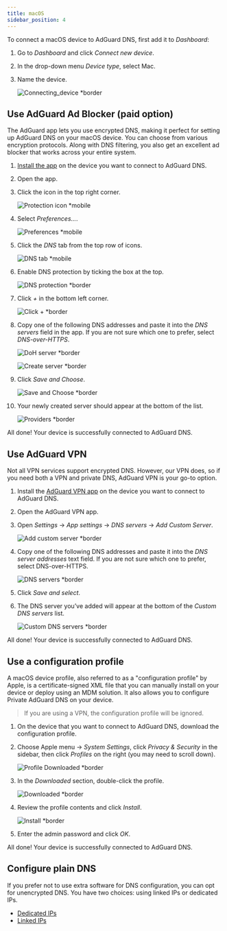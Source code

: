 ```yaml
---
title: macOS
sidebar_position: 4
---
```


To connect a macOS device to AdGuard DNS, first add it to *Dashboard*:

1. Go to *Dashboard* and click *Connect new device*.
1. In the drop-down menu *Device type*, select Mac.
1. Name the device.

    ![Connecting_device *border](https://cdn.adtidy.org/content/kb/dns/private/new_dns/connect/mac_ab/choose_mac.png)

## Use AdGuard Ad Blocker (paid option)

The AdGuard app lets you use encrypted DNS, making it perfect for setting up AdGuard DNS on your macOS device. You can choose from various encryption protocols. Along with DNS filtering, you also get an excellent ad blocker that works across your entire system.

1. [Install the app](https://adguard.com/adguard-mac/overview.html) on the device you want to connect to AdGuard DNS.
1. Open the app.
1. Click the icon in the top right corner.

    ![Protection icon *mobile](https://cdn.adtidy.org/content/kb/dns/private/new_dns/connect/mac_ab/mac_step3.png)

1. Select *Preferences...*.

    ![Preferences *mobile](https://cdn.adtidy.org/content/kb/dns/private/new_dns/connect/mac_ab/mac_step4.png)

1. Click the *DNS* tab from the top row of icons.

    ![DNS tab *mobile](https://cdn.adtidy.org/content/kb/dns/private/new_dns/connect/mac_ab/mac_step5.png)

1. Enable DNS protection by ticking the box at the top.

    ![DNS protection *border](https://cdn.adtidy.org/content/kb/dns/private/new_dns/connect/mac_ab/mac_step6.png)

1. Click *+* in the bottom left corner.

    ![Click + *border](https://cdn.adtidy.org/content/kb/dns/private/new_dns/connect/mac_ab/mac_step7.png)

1. Copy one of the following DNS addresses and paste it into the *DNS servers* field in the app. If you are not sure which one to prefer, select *DNS-over-HTTPS*.

    ![DoH server *border](https://cdn.adtidy.org/content/kb/dns/private/new_dns/connect/mac_ab/mac_step8_1.png)

    ![Create server *border](https://cdn.adtidy.org/content/kb/dns/private/new_dns/connect/mac_ab/mac_step8_2.png)

1. Click *Save and Choose*.

    ![Save and Choose *border](https://cdn.adtidy.org/content/kb/dns/private/new_dns/connect/mac_ab/mac_step9.png)

1. Your newly created server should appear at the bottom of the list.

    ![Providers *border](https://cdn.adtidy.org/content/kb/dns/private/new_dns/connect/mac_ab/mac_step10.png)

All done! Your device is successfully connected to AdGuard DNS.

## Use AdGuard VPN

Not all VPN services support encrypted DNS. However, our VPN does, so if you need both a VPN and private DNS, AdGuard VPN is your go-to option.

1. Install the [AdGuard VPN app](https://adguard-vpn.com/mac/overview.html) on the device you want to connect to AdGuard DNS.
1. Open the AdGuard VPN app.
1. Open *Settings* → *App settings* → *DNS servers* → *Add Custom Server*.

    ![Add custom server *border](https://cdn.adtidy.org/content/kb/dns/private/new_dns/connect/mac_vpn/mac_step3.png)

1. Copy one of the following DNS addresses and paste it into the *DNS server addresses* text field. If you are not sure which one to prefer, select DNS-over-HTTPS.

    ![DNS servers *border](https://cdn.adtidy.org/content/kb/dns/private/new_dns/connect/mac_vpn/mac_step4.png)

1. Click *Save and select*.
1. The DNS server you’ve added will appear at the bottom of the *Custom DNS servers* list.

    ![Custom DNS servers *border](https://cdn.adtidy.org/content/kb/dns/private/new_dns/connect/mac_vpn/mac_step6.png)

All done! Your device is successfully connected to AdGuard DNS.

## Use a configuration profile

A macOS device profile, also referred to as a "configuration profile" by Apple, is a certificate-signed XML file that you can manually install on your device or deploy using an MDM solution. It also allows you to configure Private AdGuard DNS on your device.

> If you are using a VPN, the configuration profile will be ignored.

1. On the device that you want to connect to AdGuard DNS, download the configuration profile.
1. Choose Apple menu → *System Settings*, click *Privacy & Security* in the sidebar, then click *Profiles* on the right (you may need to scroll down).

    ![Profile Downloaded *border](https://cdn.adtidy.org/content/kb/dns/private/new_dns/connect/mac_profile/mac_step2.png)

1. In the *Downloaded* section, double-click the profile.

    ![Downloaded *border](https://cdn.adtidy.org/content/kb/dns/private/new_dns/connect/mac_profile/mac_step3.png)

1. Review the profile contents and click *Install*.

    ![Install *border](https://cdn.adtidy.org/content/kb/dns/private/new_dns/connect/mac_profile/mac_step4.png)

1. Enter the admin password and click *OK*.

All done! Your device is successfully connected to AdGuard DNS.

## Configure plain DNS

If you prefer not to use extra software for DNS configuration, you can opt for unencrypted DNS. You have two choices: using linked IPs or dedicated IPs.

- [Dedicated IPs](/private-dns/connect-devices/other-options/dedicated-ip.md)
- [Linked IPs](/private-dns/connect-devices/other-options/linked-ip.md)
